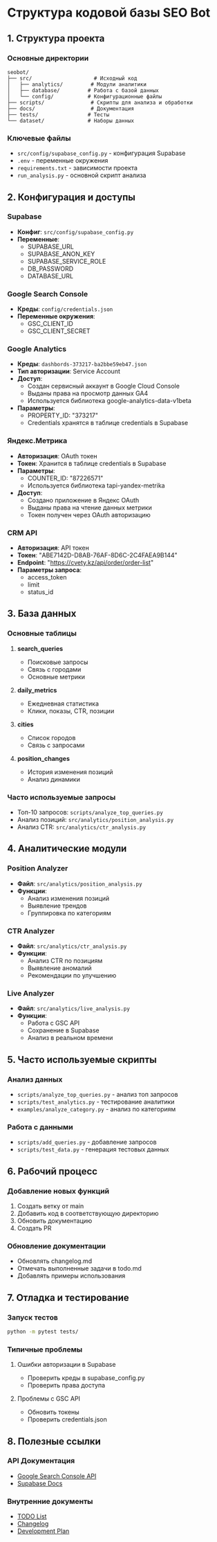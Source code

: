 # Структура кодовой базы SEO Bot

## 1. Структура проекта

### Основные директории
```
seobot/
├── src/                    # Исходный код
│   ├── analytics/         # Модули аналитики
│   ├── database/         # Работа с базой данных
│   └── config/           # Конфигурационные файлы
├── scripts/               # Скрипты для анализа и обработки
├── docs/                  # Документация
├── tests/                # Тесты
└── dataset/              # Наборы данных
```

### Ключевые файлы
- `src/config/supabase_config.py` - конфигурация Supabase
- `.env` - переменные окружения
- `requirements.txt` - зависимости проекта
- `run_analysis.py` - основной скрипт анализа

## 2. Конфигурация и доступы

### Supabase
- **Конфиг**: `src/config/supabase_config.py`
- **Переменные**:
  - SUPABASE_URL
  - SUPABASE_ANON_KEY
  - SUPABASE_SERVICE_ROLE
  - DB_PASSWORD
  - DATABASE_URL

### Google Search Console
- **Креды**: `config/credentials.json`
- **Переменные окружения**:
  - GSC_CLIENT_ID
  - GSC_CLIENT_SECRET

### Google Analytics
- **Креды**: `dashbords-373217-ba2bbe59eb47.json`
- **Тип авторизации**: Service Account
- **Доступ**: 
  - Создан сервисный аккаунт в Google Cloud Console
  - Выданы права на просмотр данных GA4
  - Используется библиотека google-analytics-data-v1beta
- **Параметры**:
  - PROPERTY_ID: "373217"
  - Credentials хранятся в таблице credentials в Supabase

### Яндекс.Метрика
- **Авторизация**: OAuth токен
- **Токен**: Хранится в таблице credentials в Supabase
- **Параметры**:
  - COUNTER_ID: "87226571"
  - Используется библиотека tapi-yandex-metrika
- **Доступ**:
  - Создано приложение в Яндекс OAuth
  - Выданы права на чтение данных метрики
  - Токен получен через OAuth авторизацию

### CRM API
- **Авторизация**: API токен
- **Токен**: "ABE7142D-D8AB-76AF-8D6C-2C4FAEA9B144"
- **Endpoint**: "https://cvety.kz/api/order/order-list"
- **Параметры запроса**:
  - access_token
  - limit
  - status_id

## 3. База данных

### Основные таблицы
1. **search_queries**
   - Поисковые запросы
   - Связь с городами
   - Основные метрики

2. **daily_metrics**
   - Ежедневная статистика
   - Клики, показы, CTR, позиции

3. **cities**
   - Список городов
   - Связь с запросами

4. **position_changes**
   - История изменения позиций
   - Анализ динамики

### Часто используемые запросы
- Топ-10 запросов: `scripts/analyze_top_queries.py`
- Анализ позиций: `src/analytics/position_analysis.py`
- Анализ CTR: `src/analytics/ctr_analysis.py`

## 4. Аналитические модули

### Position Analyzer
- **Файл**: `src/analytics/position_analysis.py`
- **Функции**:
  - Анализ изменения позиций
  - Выявление трендов
  - Группировка по категориям

### CTR Analyzer
- **Файл**: `src/analytics/ctr_analysis.py`
- **Функции**:
  - Анализ CTR по позициям
  - Выявление аномалий
  - Рекомендации по улучшению

### Live Analyzer
- **Файл**: `src/analytics/live_analysis.py`
- **Функции**:
  - Работа с GSC API
  - Сохранение в Supabase
  - Анализ в реальном времени

## 5. Часто используемые скрипты

### Анализ данных
- `scripts/analyze_top_queries.py` - анализ топ запросов
- `scripts/test_analytics.py` - тестирование аналитики
- `examples/analyze_category.py` - анализ по категориям

### Работа с данными
- `scripts/add_queries.py` - добавление запросов
- `scripts/test_data.py` - генерация тестовых данных

## 6. Рабочий процесс

### Добавление новых функций
1. Создать ветку от main
2. Добавить код в соответствующую директорию
3. Обновить документацию
4. Создать PR

### Обновление документации
- Обновлять changelog.md
- Отмечать выполненные задачи в todo.md
- Добавлять примеры использования

## 7. Отладка и тестирование

### Запуск тестов
```bash
python -m pytest tests/
```

### Типичные проблемы
1. Ошибки авторизации в Supabase
   - Проверить креды в supabase_config.py
   - Проверить права доступа

2. Проблемы с GSC API
   - Обновить токены
   - Проверить credentials.json

## 8. Полезные ссылки

### API Документация
- [Google Search Console API](https://developers.google.com/webmaster-tools/search-console-api-original)
- [Supabase Docs](https://supabase.com/docs)

### Внутренние документы
- [TODO List](docs/todo.md)
- [Changelog](changelog.md)
- [Development Plan](docs/plans.md)
